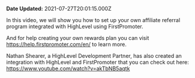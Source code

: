**Date Updated:** 2021-07-27T20:01:15.000Z
  
  
In this video, we will show you how to set up your own affiliate referral program integrated with HighLevel using FirstPromoter.  
  
And for help creating your own rewards plan you can visit <https://help.firstpromoter.com/en/> to learn more.

  
Nathan Shearer, a HighLevel Development Partner, has also created an integration with HighLevel and FirstPromoter that you can check out here: <https://www.youtube.com/watch?v=akTbNB5aqtk>